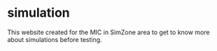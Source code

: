# simulation
This website created for the MIC in SimZone area to get to know more about simulations before testing.
